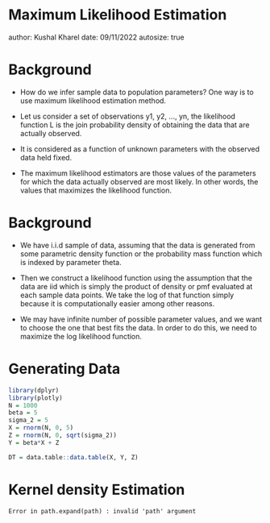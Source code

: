 Maximum Likelihood Estimation
========================================================
author: Kushal Kharel
date: 09/11/2022
autosize: true

Background
========================================================

- How do we infer sample data to population parameters? One way is to use maximum
likelihood estimation method.

- Let us consider a set of observations y1, y2, ..., yn, the likelihood function L
is the join probability density of obtaining the data that are actually observed.

- It is considered as a function of unknown parameters with the observed data held fixed.

- The maximum likelihood estimators are those values of the parameters for which the data
actually observed are most likely. In other words, the values that maximizes the likelihood function.

Background
========================================================

- We have i.i.d sample of data, assuming that the data is generated from some parametric
density function or the probability mass function which is indexed by parameter theta.

- Then we construct a likelihood function using the assumption that the data are iid which
is simply the product of density or pmf evaluated at each sample data points. We take the
log of that function simply because it is computationally easier among other reasons.

- We may have infinite number of possible parameter values, and we want to choose the one
that best fits the data. In order to do this, we need to maximize the log likelihood
function.

Generating Data
========================================================


```r
library(dplyr)
library(plotly)
N = 1000
beta = 5
sigma_2 = 5
X = rnorm(N, 0, 5)
Z = rnorm(N, 0, sqrt(sigma_2))
Y = beta*X + Z

DT = data.table::data.table(X, Y, Z)
```

Kernel density Estimation
========================================================
































```
Error in path.expand(path) : invalid 'path' argument
```

